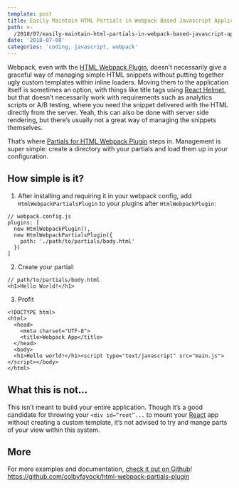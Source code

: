 ```yaml
---
template: post
title: Easily Maintain HTML Partials in Webpack Based Javascript Applications
path: >-
  /2018/07/easily-maintain-html-partials-in-webpack-based-javascript-applications
date: '2018-07-08'
categories: 'coding, javascript, webpack'
---
```

Webpack, even with the [HTML Webpack Plugin](https://github.com/jantimon/html-webpack-plugin), doesn’t necessarily give a graceful way of managing simple HTML snippets without putting together ugly custom templates within inline loaders. Moving them to the application itself is sometimes an option, with things like title tags using [React Helmet](https://github.com/nfl/react-helmet), but that doesn’t necessarily work with requirements such as analytics scripts or A/B testing, where you need the snippet delivered with the HTML directly from the server. Yeah, this can also be done with server side rendering, but there’s usually not a great way of managing the snippets themselves.

That’s where [Partials for HTML Webpack Plugin](https://github.com/colbyfayock/html-webpack-partials-plugin) steps in. Management is super simple: create a directory with your partials and load them up in your configuration.

## How simple is it?
1. After installing and requiring it in your webpack config, add `HtmlWebpackPartialsPlugin` to your plugins after `HtmlWebpackPlugin`:
```
// webpack.config.js
plugins: [
  new HtmlWebpackPlugin(),
  new HtmlWebpackPartialsPlugin({
    path: './path/to/partials/body.html'
  })
]
```

2. Create your partial:
```
// path/to/partials/body.html
<h1>Hello World!</h1>
```
3. Profit
```
<!DOCTYPE html>
<html>
  <head>
    <meta charset="UTF-8">
    <title>Webpack App</title>
  </head>
  <body>
  <h1>Hello world!</h1><script type="text/javascript" src="main.js"></script></body>
</html>
```

## What this is not…
This isn’t meant to build your entire application. Though it’s a good candidate for throwing your `<div id=“root”...` to mount your [React](https://reactjs.org/) app without creating a custom template, it’s not advised to try and mange parts of your view within this system.

## More
For more examples and documentation, [check it out on Github](https://github.com/colbyfayock/html-webpack-partials-plugin)!
https://github.com/colbyfayock/html-webpack-partials-plugin
